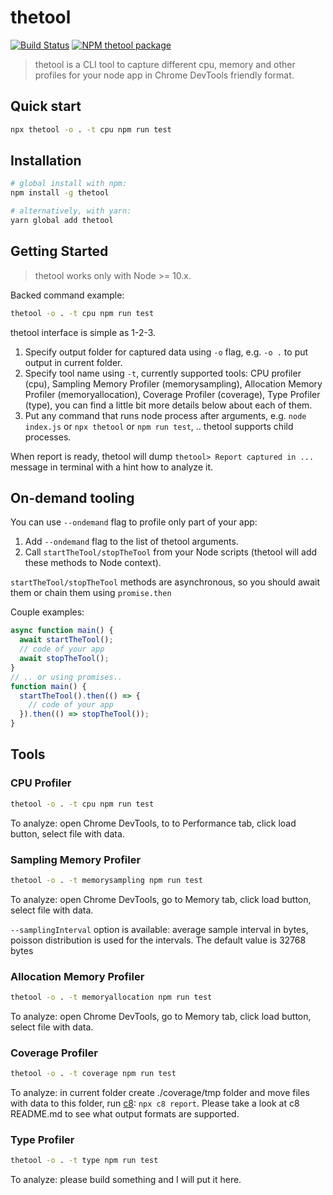 # thetool

<!-- [START badges] -->
[![Build Status](https://img.shields.io/travis/com/ak239/thetool/master.svg)](https://travis-ci.com/ak239/thetool)
[![NPM thetool package](https://img.shields.io/npm/v/thetool.svg)](https://npmjs.org/package/thetool)
<!-- [END badges] -->

> thetool is a CLI tool to capture different cpu, memory and other profiles for your node app in Chrome DevTools friendly format.

## Quick start
```bash
npx thetool -o . -t cpu npm run test
```

## Installation

```bash
# global install with npm:
npm install -g thetool

# alternatively, with yarn:
yarn global add thetool
```

## Getting Started

> thetool works only with Node >= 10.x.

Backed command example:
```bash
thetool -o . -t cpu npm run test
```

thetool interface is simple as 1-2-3.
1. Specify output folder for captured data using `-o` flag, e.g. `-o .` to put output in current folder.
2. Specify tool name using `-t`, currently supported tools: CPU profiler (cpu), Sampling Memory Profiler (memorysampling), Allocation Memory Profiler (memoryallocation), Coverage Profiler (coverage), Type Profiler (type), you can find a little bit more details below about each of them.
3. Put any command that runs node process after arguments, e.g. `node index.js` or `npx thetool` or `npm run test`, .. thetool supports child processes.

When report is ready, thetool will dump `thetool> Report captured in ...` message in terminal with a hint how to analyze it.

## On-demand tooling

You can use `--ondemand` flag to profile only part of your app:
1. Add `--ondemand` flag to the list of thetool arguments.
2. Call `startTheTool/stopTheTool` from your Node scripts (thetool will add these methods to Node context).

`startTheTool/stopTheTool` methods are asynchronous, so you should await them or chain them using `promise.then`

Couple examples:
```js
async function main() {
  await startTheTool();
  // code of your app
  await stopTheTool();
}
// .. or using promises..
function main() {
  startTheTool().then(() => {
    // code of your app
  }).then(() => stopTheTool());
}
```

## Tools

### CPU Profiler

```bash
thetool -o . -t cpu npm run test
```

To analyze: open Chrome DevTools, to to Performance tab, click load button, select file with data.

### Sampling Memory Profiler

```bash
thetool -o . -t memorysampling npm run test
```

To analyze: open Chrome DevTools, go to Memory tab, click load button, select file with data.

`--samplingInterval` option is available: average sample interval in bytes, poisson distribution is used for the intervals. The default value is 32768 bytes

### Allocation Memory Profiler

```bash
thetool -o . -t memoryallocation npm run test
```

To analyze: open Chrome DevTools, go to Memory tab, click load button, select file with data.

### Coverage Profiler

```bash
thetool -o . -t coverage npm run test
```

To analyze: in current folder create ./coverage/tmp folder and move files with data to this folder, run [c8](https://www.npmjs.com/package/c8): `npx c8 report`. Please take a look at c8 README.md to see what output formats are supported.

### Type Profiler

```bash
thetool -o . -t type npm run test
```

To analyze: please build something and I will put it here.
